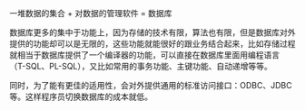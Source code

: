 一堆数据的集合 + 对数据的管理软件 = 数据库

数据库更多的集中于功能上，因为存储的技术有限，算法也有限，但是数据库对外提供的功能却可以是无限的，这些功能就能很好的跟业务结合起来，比如存储过程就相当于数据库提供了一个编译器的功能，可以直接在数据库里面用编程语言（T-SQL、PL-SQL），又比如常用的事务功能、主键功能、自动递增等等。

同时，为了能有更佳的适用性，会对外提供通用的标准访问接口：ODBC、JDBC 等。这样程序员切换数据库的成本就低。







